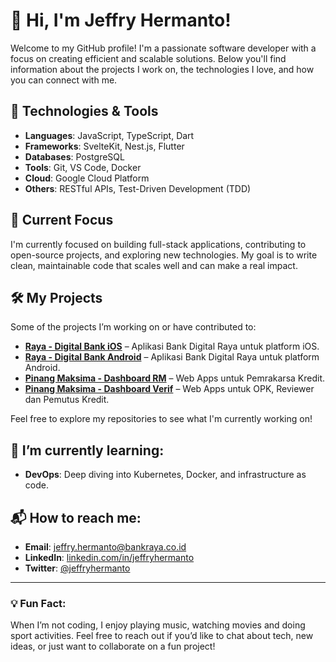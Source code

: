 # 👋 Hi, I'm Jeffry Hermanto!

Welcome to my GitHub profile! I'm a passionate software developer with a focus on creating efficient and scalable solutions. Below you'll find information about the projects I work on, the technologies I love, and how you can connect with me.

## 🔧 Technologies & Tools

- **Languages**: JavaScript, TypeScript, Dart
- **Frameworks**: SvelteKit, Nest.js, Flutter
- **Databases**: PostgreSQL
- **Tools**: Git, VS Code, Docker
- **Cloud**: Google Cloud Platform
- **Others**: RESTful APIs, Test-Driven Development (TDD)

## 🚀 Current Focus

I'm currently focused on building full-stack applications, contributing to open-source projects, and exploring new technologies. My goal is to write clean, maintainable code that scales well and can make a real impact.

## 🛠️ My Projects

Some of the projects I’m working on or have contributed to:

- **[Raya - Digital Bank iOS](https://apps.apple.com/id/app/raya-digital-bank/id1627393834)** – Aplikasi Bank Digital Raya untuk platform iOS.
- **[Raya - Digital Bank Android](https://play.google.com/store/apps/details?id=id.co.bankraya.apps&hl=id&pli=1)** – Aplikasi Bank Digital Raya untuk platform Android.
- **[Pinang Maksima - Dashboard RM](https://dashboard-rm.pinang-maksima.pre-prod.bankraya.co.id)** – Web Apps untuk Pemrakarsa Kredit.
- **[Pinang Maksima - Dashboard Verif](https://dashboard-verif.pinang-maksima.pre-prod.bankraya.co.id)** – Web Apps untuk OPK, Reviewer dan Pemutus Kredit.

Feel free to explore my repositories to see what I'm currently working on!

## 🌱 I’m currently learning:

- **DevOps**: Deep diving into Kubernetes, Docker, and infrastructure as code.

## 📬 How to reach me:

- **Email**: [jeffry.hermanto@bankraya.co.id](mailto:jeffry.hermanto@bankraya.co.id)
- **LinkedIn**: [linkedin.com/in/jeffryhermanto](https://www.linkedin.com/in/jeffryhermanto)
- **Twitter**: [@jeffryhermanto](https://twitter.com/jeffryhermanto)

---

### 💡 Fun Fact:

When I’m not coding, I enjoy playing music, watching movies and doing sport activities. Feel free to reach out if you’d like to chat about tech, new ideas, or just want to collaborate on a fun project!
